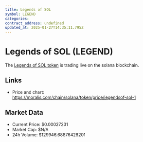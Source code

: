 ```yaml
---
title: Legends of SOL
symbol: LEGEND
categories: 
contract_address: undefined
updated_at: 2025-01-27T14:35:11.795Z
---
```


# Legends of SOL (LEGEND)
The [Legends of SOL token](https://moralis.com/chain/solana/token/price/legendsof-sol-1) is trading live on the solana blockchain.

## Links
- Price and chart: https://moralis.com/chain/solana/token/price/legendsof-sol-1

## Market Data
- Current Price: $0.00027231
- Market Cap: $N/A
- 24h Volume: $129946.68876428201
